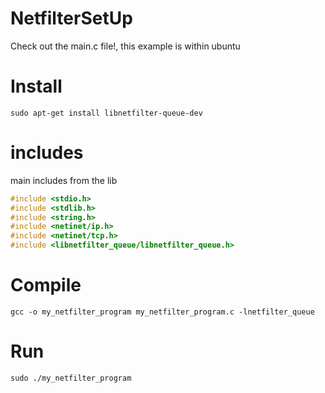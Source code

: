 # NetfilterSetUp
Check out the main.c file!,
this example is within ubuntu

# Install
  ```
  sudo apt-get install libnetfilter-queue-dev
  ```
# includes
main includes from the lib
  ```c
  #include <stdio.h>
  #include <stdlib.h>
  #include <string.h>
  #include <netinet/ip.h>
  #include <netinet/tcp.h>
  #include <libnetfilter_queue/libnetfilter_queue.h>
  ```
# Compile 
  ```
  gcc -o my_netfilter_program my_netfilter_program.c -lnetfilter_queue
  ```
# Run
  ```
  sudo ./my_netfilter_program
  ```
